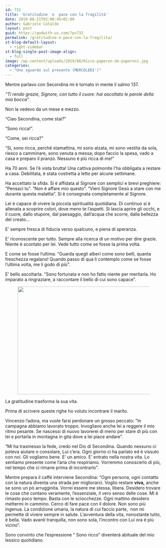 ```yaml
---
id: 732
title: 'Gratitudine  e  pace con la fragilità'
date: 2019-08-21T03:00:45+02:00
author: Gabriele Cataldo
layout: post
guid: https://godwith-us.com/?p=732
permalink: /gratitudine-e-pace-con-la-fragilita/
st-blog-default-layout:
  - right-sidebar
st-blog-single-post-image-align:
  - full
image: /wp-content/uploads/2019/08/Ricco-paperon-de-paperoni.jpg
categories:
  - "Uno sguardo sul presente (MERCOLEDI')"
---
```

Mentre parlavo con Secondina mi è tornato in mente il salmo 137.

_“Ti rendo grazie, Signore, con tutto il cuore: hai ascoltato le parole della mia bocca”._

Non la vedevo da un mese e mezzo. &nbsp;

“Ciao Secondina, come stai?”

“Sono ricca!”. 

“Come, sei ricca?”

“Si, sono ricca, perché stamattina, mi sono alzata, mi sono vestita da sola, riesco a camminare, sono venuta a messa; dopo faccio la spesa, vado a casa e preparo il pranzo. Nessuno è più ricca di me!”

Ha 70 anni. Se l’è vista brutta! Una cattiva polmonite l’ha obbligata a restare a casa. Debilitata, è stata costretta a letto per alcune settimane.

Ha accettato la sfida. Si è affidata al Signore con semplici e brevi preghiere: ”Pensaci tu”. “Non è affare mio questo”. “Vieni Signore Gesù a stare con me durante questa malattia”. Si è consegnata completamente al Signore.

Lei è capace di vivere la piccola spiritualità quotidiana. Di continuo si è allenata a scoprire colori, dove meno te l’aspetti. Si lascia aprire gli occhi, e il cuore, dallo stupore, dal paesaggio, dall’acqua che scorre, dalla bellezza del creato… 

E’ sempre fresca di fiducia verso qualcuno, e piena di speranza.

E’ riconoscente per tutto. Sempre alla ricerca di un motivo per dire grazie. Niente è scontato per lei. Vede tutto come se fosse la prima volta. 

E come se fosse l’ultima. “Guarda quegli alberi come sono belli, quanta freschezza regalano! Quando passo di qua li contemplo come se fosse l’ultima volta, me li godo di più”. &nbsp;

E’ bello ascoltarla. “Sono fortunata e non ho fatto niente per meritarla. Ho imparato a ringraziare, a raccontare il bello di cui sono capace”. <figure class="wp-block-image is-resized">

<img src="https://godwith-us.com/wp-content/uploads/2019/08/ascoltare.jpg" alt="" class="wp-image-733" width="575" height="345" srcset="https://incercadidio.com/wp-content/uploads/2019/08/ascoltare.jpg 468w, https://incercadidio.com/wp-content/uploads/2019/08/ascoltare-300x180.jpg 300w" sizes="(max-width: 575px) 100vw, 575px" /> </figure> 

La gratitudine trasforma la sua vita.

Prima di scrivere queste righe ho voluto incontrare il marito.

Vincenzo l’adora, ma vuole farsi perdonare un grosso peccato: ”In campagna abbiamo lavorato troppo. Invogliavo anche lei a reggere il mio ritmo pesante. Se nascessi di nuovo lavorerei di meno per stare di più con lei e portarla in montagna in gita dove a lei piace andare”.

“Mi ha trasmesso la fede, credo nel Dio di Secondina. Quando nessuno ci poteva aiutare o consolare, Lui c’era. Ogni giorno ci ha parlato ed è vissuto con noi. Gli vogliamo bene. E’ un amico. E’ entrato nella nostra vita. Lo sentiamo presente come l’aria che respiriamo. Vorremmo conoscerlo di più, nel tempo che ci rimane prima di incontrarlo”.

Mentre prepara il caffé interviene Secondina: “Ogni persona, ogni contatto con la natura diventa una strada per migliorarci. Voglio restare **viva,** anche se sono un pò arrugginita. Vorrei essere me stessa, libera. Desidero trovare le cose che contano veramente, l’essenziale, il vero senso delle cose. Mi è rimasto poco tempo. Basta con le sciocchezze. Ogni mattino desidero mettermi in cammino. Cerco di fare pace con il dolore. Non sono più ingenua. La condizione umana, la natura di cui faccio parte,&nbsp; non mi permette di vivere sempre in salute. L’avventura della vita, nonostante tutto, è bella. Vado avanti tranquilla, non sono sola, l’incontro con Lui ora é più vicino”.

Sono convinto che l’espressione “ Sono ricco” diventerà abituale del mio lessico quotidiano.